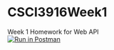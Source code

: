 # CSCI3916Week1
Week 1 Homework for Web API  
[![Run in Postman](https://run.pstmn.io/button.svg)](https://app.getpostman.com/run-collection/526f5041058ebc5d1593)
